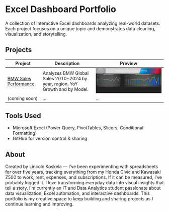 # Excel Dashboard Portfolio

A collection of interactive Excel dashboards analyzing real-world datasets.  
Each project focuses on a unique topic and demonstrates data cleaning, visualization, and storytelling.

##  Projects

| Project | Description | Preview |
|----------|--------------|----------|
| [BMW Sales Performance](BMW_Sales_Dashboard.xlsx) | Analyzes BMW Global Sales 2010-2024 by year, region, YoY Growth and by Model. | ![BMW Sales Preview](./1.png) |
| (coming soon) | ... | ... |

## Tools Used
- Microsoft Excel (Power Query, PivotTables, Slicers, Conditional Formatting)
- GitHub for version control & sharing

## About
Created by Lincoln Koskela — I’ve been experimenting with spreadsheets for over five years, tracking everything from my Honda Civic and Kawasaki Z500 to work, rent, expenses, and subscriptions. If it can be measured, I’ve probably logged it. I love transforming everyday data into visual insights that tell a story.
I’m currently an IT and Data Analytics student passionate about data visualization, Excel automation, and interactive dashboards. This portfolio is my creative space to keep building and sharing projects as I continue learning and improving.
